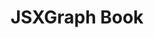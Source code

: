 ---
title: JSXGraph Book
parent: docs
order: 2
external_link: https://ipesek.github.io/jsxgraphbook/
---
